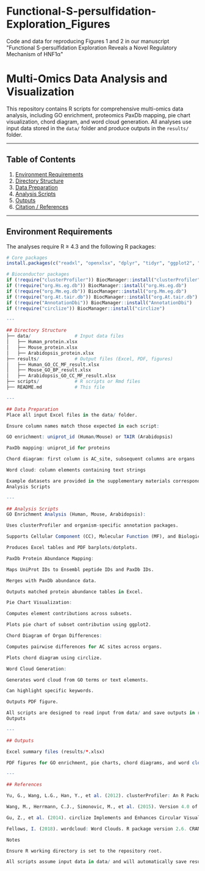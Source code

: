 # Functional-S-persulfidation-Exploration_Figures
Code and data for reproducing Figures 1 and 2 in our manuscript "Functional S-persulfidation Exploration Reveals a Novel Regulatory Mechanism of HNF1α"
# Multi-Omics Data Analysis and Visualization

This repository contains R scripts for comprehensive multi-omics data analysis, including GO enrichment, proteomics PaxDb mapping, pie chart visualization, chord diagram, and word cloud generation. All analyses use input data stored in the `data/` folder and produce outputs in the `results/` folder.

---

## Table of Contents

1. [Environment Requirements](#environment-requirements)  
2. [Directory Structure](#directory-structure)  
3. [Data Preparation](#data-preparation)  
4. [Analysis Scripts](#analysis-scripts)  
5. [Outputs](#outputs)  
6. [Citation / References](#citation--references)

---

## Environment Requirements

The analyses require R ≥ 4.3 and the following R packages:

```r
# Core packages
install.packages(c("readxl", "openxlsx", "dplyr", "tidyr", "ggplot2", "RColorBrewer", "wordcloud", "tm", "biomaRt"))

# Bioconductor packages
if (!require("clusterProfiler")) BiocManager::install("clusterProfiler")
if (!require("org.Hs.eg.db")) BiocManager::install("org.Hs.eg.db")
if (!require("org.Mm.eg.db")) BiocManager::install("org.Mm.eg.db")
if (!require("org.At.tair.db")) BiocManager::install("org.At.tair.db")
if (!require("AnnotationDbi")) BiocManager::install("AnnotationDbi")
if (!require("circlize")) BiocManager::install("circlize")

---

## Directory Structure
├── data/                # Input data files
│   ├── Human_protein.xlsx
│   ├── Mouse_protein.xlsx
│   ├── Arabidopsis_protein.xlsx
├── results/             # Output files (Excel, PDF, figures)
│   ├── Human_GO_CC_MF_result.xlsx
│   ├── Mouse_GO_BP_result.xlsx
│   ├── Arabidopsis_GO_CC_MF_result.xlsx
├── scripts/             # R scripts or Rmd files
├── README.md            # This file

---

## Data Preparation
Place all input Excel files in the data/ folder.

Ensure column names match those expected in each script:

GO enrichment: uniprot_id (Human/Mouse) or TAIR (Arabidopsis)

PaxDb mapping: uniprot_id for proteins

Chord diagram: first column is AC_site, subsequent columns are organs

Word cloud: column elements containing text strings

Example datasets are provided in the supplementary materials corresponding to each figure.
Analysis Scripts

---

## Analysis Scripts
GO Enrichment Analysis (Human, Mouse, Arabidopsis):

Uses clusterProfiler and organism-specific annotation packages.

Supports Cellular Component (CC), Molecular Function (MF), and Biological Process (BP).

Produces Excel tables and PDF barplots/dotplots.

PaxDb Protein Abundance Mapping:

Maps UniProt IDs to Ensembl peptide IDs and PaxDb IDs.

Merges with PaxDb abundance data.

Outputs matched protein abundance tables in Excel.

Pie Chart Visualization:

Computes element contributions across subsets.

Plots pie chart of subset contribution using ggplot2.

Chord Diagram of Organ Differences:

Computes pairwise differences for AC sites across organs.

Plots chord diagram using circlize.

Word Cloud Generation:

Generates word cloud from GO terms or text elements.

Can highlight specific keywords.

Outputs PDF figure.

All scripts are designed to read input from data/ and save outputs in results/.
Outputs

---

## Outputs

Excel summary files (results/*.xlsx)

PDF figures for GO enrichment, pie charts, chord diagrams, and word clouds (results/*.pdf)

---

## References

Yu, G., Wang, L.G., Han, Y., et al. (2012). clusterProfiler: An R Package for Comparing Biological Themes among Gene Clusters. OMICS: A Journal of Integrative Biology, 16(5), 284-287. DOI: 10.1089/omi.2011.0118

Wang, M., Herrmann, C.J., Simonovic, M., et al. (2015). Version 4.0 of PaxDb: Protein Abundance Data, Integrated Across Model Organisms, Tissues, and Cell-Lines. Proteomics, 15(18), 3163-3168. DOI: 10.1002/pmic.201400441

Gu, Z., et al. (2014). circlize Implements and Enhances Circular Visualization in R. Bioinformatics, 30(19), 2811-2812. DOI: 10.1093/bioinformatics/btu393

Fellows, I. (2018). wordcloud: Word Clouds. R package version 2.6. CRAN: wordcloud

Notes

Ensure R working directory is set to the repository root.

All scripts assume input data in data/ and will automatically save results to results/.
